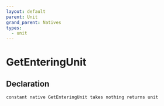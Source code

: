 ```yaml
---
layout: default
parent: Unit
grand_parent: Natives
types:
  - unit
---
```


# GetEnteringUnit

## Declaration

```
constant native GetEnteringUnit takes nothing returns unit
```